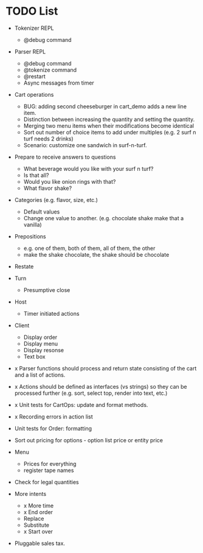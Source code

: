 # TODO List

* Tokenizer REPL
    * @debug command
* Parser REPL
    * @debug command
    * @tokenize command
    * @restart
    * Async messages from timer

* Cart operations
    * BUG: adding second cheeseburger in cart_demo adds a new line item.
    * Distinction between increasing the quantity and setting the quantity.
    * Merging two menu items when their modifications become identical
    * Sort out number of choice items to add under multiples (e.g. 2 surf n turf needs 2 drinks)
    * Scenario: customize one sandwich in surf-n-turf.

* Prepare to receive answers to questions
    * What beverage would you like with your surf n turf?
    * Is that all?
    * Would you like onion rings with that?
    * What flavor shake?
* Categories (e.g. flavor, size, etc.)
    * Default values
    * Change one value to another. (e.g. chocolate shake make that a vanilla)
* Prepositions
    * e.g. one of them, both of them, all of them, the other
    * make the shake chocolate, the shake should be chocolate
* Restate

* Turn
    * Presumptive close

* Host
    * Timer initiated actions
* Client
    * Display order
    * Display menu
    * Display resonse
    * Text box

* x Parser functions should process and return state consisting of the cart and a list of actions.
* x Actions should be defined as interfaces (vs strings) so they can be processed further (e.g. sort, select top, render into text, etc.)
* x Unit tests for CartOps: update and format methods.
* x Recording errors in action list
* Unit tests for Order: formatting
* Sort out pricing for options - option list price or entity price
* Menu
    * Prices for everything
    * register tape names
* Check for legal quantities
* More intents
    * x More time
    * x End order
    * Replace
    * Substitute
    * x Start over
* Pluggable sales tax.
